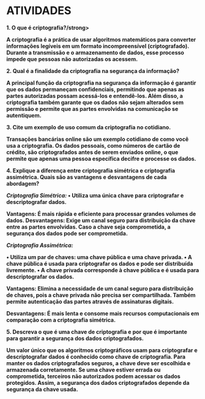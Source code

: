 <h1>ATIVIDADES</h1>

<strong>1. O que é criptografia?/strong>

A criptografia é a prática de usar algoritmos matemáticos para converter informações legíveis em um formato incompreensível (criptografado). Durante a transmissão e o armazenamento de dados, esse processo impede que pessoas não autorizadas os acessem.


<strong>2. Qual é a finalidade da criptografia na segurança da informação?</strong>

A principal função da criptografia na segurança da informação é garantir que os dados permaneçam confidenciais, permitindo que apenas as partes autorizadas possam acessá-los e entendê-los. Além disso, a criptografia também garante que os dados não sejam alterados sem permissão e permite que as partes envolvidas na comunicação se autentiquem.


<strong>3. Cite um exemplo de uso comum da criptografia no cotidiano.</strong>

Transações bancárias online são um exemplo cotidiano de como você usa a criptografia. Os dados pessoais, como números de cartão de crédito, são criptografados antes de serem enviados online, o que permite que apenas uma pessoa específica decifre e processe os dados.

<strong>4. Explique a diferença entre criptografia simétrica e criptografia assimétrica. Quais são as vantagens e desvantagens de cada abordagem?</strong>

*Criptografia Simétrica:*
•	Utiliza uma única chave para criptografar e descriptografar dados.

**Vantagens:** É mais rápida e eficiente para processar grandes volumes de dados.
**Desvantagens:** Exige um canal seguro para distribuição da chave entre as partes envolvidas. Caso a chave seja comprometida, a segurança dos dados pode ser comprometida.

*Criptografia Assimétrica:*

•	Utiliza um par de chaves: uma chave pública e uma chave privada.
•	A chave pública é usada para criptografar os dados e pode ser distribuída livremente.
•	A chave privada corresponde à chave pública e é usada para descriptografar os dados.

**Vantagens:** Elimina a necessidade de um canal seguro para distribuição de chaves, pois a chave privada não precisa ser compartilhada. Também permite autenticação das partes através de assinaturas digitais.

**Desvantagens:** É mais lenta e consome mais recursos computacionais em comparação com a criptografia simétrica.

<strong>5. Descreva o que é uma chave de criptografia e por que é importante para garantir a segurança dos dados criptografados.</strong>

Um valor único que os algoritmos criptográficos usam para criptografar e descriptografar dados é conhecido como chave de criptografia. Para manter os dados criptografados seguros, a chave deve ser escolhida e armazenada corretamente. Se uma chave estiver errada ou comprometida, terceiros não autorizados podem acessar os dados protegidos. Assim, a segurança dos dados criptografados depende da segurança da chave usada.




